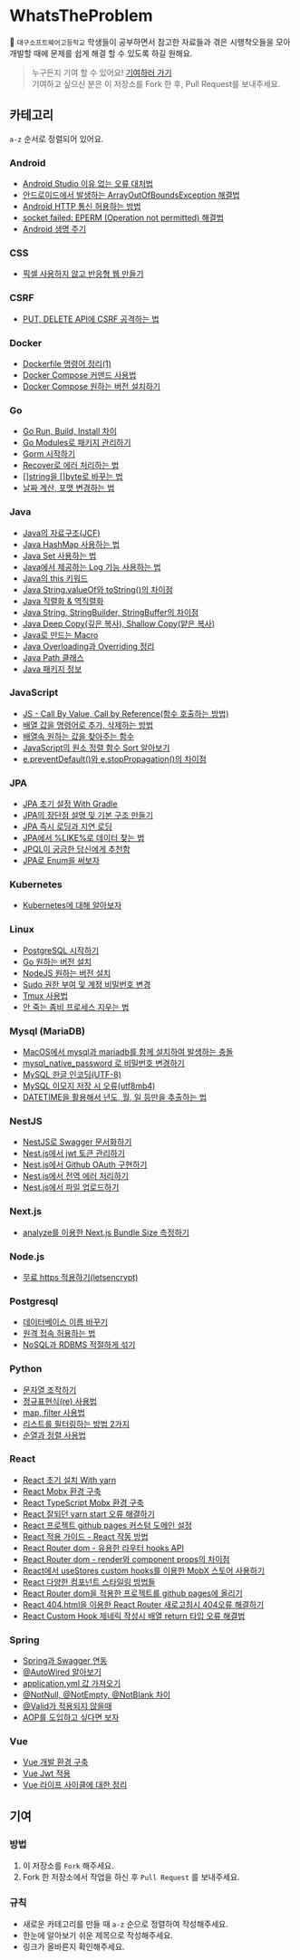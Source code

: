 # WhatsTheProblem

📖 `대구소프트웨어고등학교` 학생들이 공부하면서 참고한 자료들과 겪은 시행착오들을 모아 개발할 때에 문제를 쉽게 해결 할 수 있도록 하길 원해요.

> 누구든지 기여 할 수 있어요! [기여하러 가기](#기여)<br/>기여하고 싶으신 분은 이 저장소를 Fork 한 후, Pull Request를 보내주세요.

## 카테고리

`a-z` 순서로 정렬되어 있어요.

### Android

- [Android Studio 이유 없는 오류 대처법](https://velog.io/@nkstar00/Android-Studio-%EC%9D%B4%EC%9C%A0-%EB%AA%A8%EB%A5%BC-%EC%98%A4%EB%A5%98-%EB%8C%80%EC%B2%98%EB%B2%95)
- [안드로이드에서 발생하는 ArrayOutOfBoundsException 해결법](https://blog.naver.com/kimjongwoo2003/222120756500)
- [Android HTTP 통신 허용하는 방법](https://velog.io/@nkstar00/Android-HTTP-%ED%86%B5%EC%8B%A0-%ED%97%88%EC%9A%A9%ED%95%98%EB%8A%94-%EB%B2%95)
- [socket failed: EPERM (Operation not permitted) 해결법](https://blog.naver.com/kimjongwoo2003/222129083610)
- [Android 생명 주기](https://velog.io/@nkstar00/Android-%EC%83%9D%EB%AA%85-%EC%A3%BC%EA%B8%B0-Life-Cycle)

### CSS
- [픽셀 사용하지 않고 반응형 웹 만들기](https://nykim.work/85)

### CSRF
- [PUT, DELETE API에 CSRF 공격하는 법](https://stackoverflow.com/questions/11833061/is-csrf-possible-with-put-or-delete-methods)

### Docker 
- [Dockerfile 명령어 정리(1)](https://nirsa.tistory.com/66)
- [Docker Compose 커맨드 사용법](https://www.daleseo.com/docker-compose/)
- [Docker Compose 원하는 버전 설치하기](https://docs.docker.com/compose/install/)

### Go

- [Go Run, Build, Install 차이](https://medium.com/@whj2013123218/go-run-build-install-fa29cab5bc32)
- [Go Modules로 패키지 관리하기](https://velog.io/@kimmachinegun/Go-Go-Modules-살펴보기-7cjn4soifk)
- [Gorm 시작하기](http://blog.naver.com/PostView.nhn?blogId=pjt3591oo&logNo=221863347387)
- [Recover로 에러 처리하는 법](https://hamait.tistory.com/1027)
- [[]string을 []byte로 바꾸는 법](https://www.socketloop.com/tutorials/golang-convert-string-to-byte-examples)
- [날짜 계산, 포맷 변경하는 법](https://brownbears.tistory.com/405)

### Java

- [Java의 자료구조(JCF)](https://wlswoo.tistory.com/5)
- [Java HashMap 사용하는 법](https://codechacha.com/ko/java-map-hashmap/)
- [Java Set 사용하는 법](https://palpit.tistory.com/655)
- [Java에서 제공하는 Log 기능 사용하는 법](http://www.gisdeveloper.co.kr/?p=5174)
- [Java의 this 키워드](https://library1008.tistory.com/4)
- [Java String.valueOf와 toString()의 차이점](https://swjeong.tistory.com/146)
- [Java 직렬화 & 역직렬화](https://nesoy.github.io/articles/2018-04/Java-Serialize)
- [Java String, StringBuilder, StringBuffer의 차이점](https://12bme.tistory.com/42)
- [Java Deep Copy(깊은 복사), Shallow Copy(얕은 복사)](https://velog.io/@nkstar00/Java%EC%97%90%EC%84%9C%EC%9D%98-%EA%B9%8A%EC%9D%80-%EB%B3%B5%EC%82%AC%EC%99%80-%EC%96%95%EC%9D%80-%EB%B3%B5%EC%82%AC)
- [Java로 만드는 Macro](https://velog.io/@nkstar00/Java%EB%A1%9C-Macro%EB%A5%BC-%EB%A7%8C%EB%93%A4%EC%96%B4%EB%B3%B4%EC%9E%90)
- [Java Overloading과 Overriding 정리](https://velog.io/@nkstar00/%EC%98%A4%EB%B2%84%EB%A1%9C%EB%94%A9Overloading%EA%B3%BC-%EC%98%A4%EB%B2%84%EB%9D%BC%EC%9D%B4%EB%94%A9Overriding)
- [Java Path 클래스](https://m.blog.naver.com/PostView.nhn?blogId=horajjan&logNo=220484659082&proxyReferer=https:%2F%2Fwww.google.com%2F)
- [Java 패키지 정보](https://mvnrepository.com/)

### JavaScript

- [JS - Call By Value, Call by Reference(함수 호출하는 방법)](https://wlswoo.tistory.com/7)
- [배열 값을 명령어로 추가, 삭제하는 방법](https://gent.tistory.com/295)
- [배열속 원하는 값을 찾아주는 함수](https://dpdpwl.tistory.com/112)
- [JavaScript의 원소 정렬 함수 Sort 알아보기](https://dudmy.net/javascript/2015/11/16/javascript-sort/)
- [e.preventDefault()와 e.stopPropagation()의 차이점](https://velog.io/@yiyb0603/JS-e.preventDefault%EC%99%80-e.stopPropagation%EC%9D%98-%EC%B0%A8%EC%9D%B4%EC%A0%90)

### JPA

- [JPA 초기 설정 With Gradle](https://blog.naver.com/PostView.nhn?blogId=kangminser88&logNo=221308016222)
- [JPA의 장단점 설명 및 기본 구조 만들기](https://goddaehee.tistory.com/209)
- [JPA 즉시 로딩과 지연 로딩](https://ict-nroo.tistory.com/132)
- [JPA에서 %LIKE%로 데이터 찾는 법](https://stackoverflow.com/questions/25362540/like-query-in-spring-jparepository)
- [JPQL이 궁금한 당신에게 추천함](https://joont92.github.io/jpa/Spring-Data-JPA/)
- [JPA로 Enum을 써보자](https://www.baeldung.com/jpa-persisting-enums-in-jpa)

### Kubernetes
- [Kubernetes에 대해 알아보자](https://www.redhat.com/ko/topics/containers/what-is-kubernetes)

### Linux

- [PostgreSQL 시작하기](https://velog.io/@maintain0404/PosgreSQL-%EC%8B%9C%EC%9E%91%ED%95%98%EA%B8%B0)
- [Go 원하는 버전 설치](https://github.com/golang/go/wiki/Ubuntu)
- [NodeJS 원하는 버전 설치](https://github.com/nodesource/distributions/blob/master/README.md)
- [Sudo 권한 부여 및 계정 비밀번호 변경](https://m.blog.naver.com/wonseok0403/221347390374)
- [Tmux 사용법](https://velog.io/@ur-luella/tmux-사용법)
- [안 죽는 좀비 프로세스 지우는 법](https://zetawiki.com/wiki/안_죽는_좀비_프로세스_죽이기)

### Mysql (MariaDB)

- [MacOS에서 mysql과 mariadb를 함께 설치하여 발생하는 충돌](https://stackoverrun.com/ko/q/11675926)
- [mysql_native_password 로 비밀번호 변경하기](https://mariadb.org/authentication-in-mariadb-10-4/)
- [MySQL 한글 인코딩(UTF-8)](https://bestcoding.tistory.com/11)
- [MySQL 이모지 저장 시 오류(utf8mb4)](https://yookeun.github.io/database/2015/07/21/mysql-utf8mb4/)
- [DATETIME을 활용해서 년도, 월, 일 등만을 추출하는 법](https://extbrain.tistory.com/60)

### NestJS
- [NestJS로 Swagger 문서화하기](https://velog.io/@glowforever/NESTJS로-Swagger-문서화-하기)
- [Nest.js에서 jwt 토큰 관리하기](https://velog.io/@yiyb0603/Nest.js%EC%97%90%EC%84%9C-jwt-%ED%86%A0%ED%81%B0-%EA%B4%80%EB%A6%AC%ED%95%98%EA%B8%B0)
- [Nest.js에서 Github OAuth 구현하기](https://velog.io/@yiyb0603/Nest.js%EC%97%90%EC%84%9C-Github-OAuth-%EA%B5%AC%ED%98%84%ED%95%98%EA%B8%B0)
- [Nest.js에서 전역 에러 처리하기](https://velog.io/@yiyb0603/Nest.js%EC%97%90%EC%84%9C-%EC%A0%84%EC%97%AD%EC%9C%BC%EB%A1%9C-%EC%97%90%EB%9F%AC-%EC%B2%98%EB%A6%AC%ED%95%98%EA%B8%B0)
- [Nest.js에서 파일 업로드하기](https://velog.io/@yiyb0603/Nest.js%EC%97%90%EC%84%9C-%ED%8C%8C%EC%9D%BC-%EC%97%85%EB%A1%9C%EB%93%9C%ED%95%98%EA%B8%B0)

### Next.js
- [analyze를 이용한 Next.js Bundle Size 측정하기](https://flaviocopes.com/nextjs-analyze-app-bundle/)

### Node.js

- [무료 https 적용하기(letsencrypt)](https://slog.website/post/5)

### Postgresql

- [데이터베이스 이름 바꾸기](https://stackoverrun.com/ko/q/16709)
- [원격 접속 허용하는 법](https://jupiny.com/2016/12/13/could-not-connect-to-server-connection-refused-when-remote-access-to-postgresql/)
- [NoSQL과 RDBMS 적절하게 섞기](https://mustread.tistory.com/5)

### Python
- [문자열 조작하기](https://dojang.io/mod/page/view.php?id=2299)
- [정규표현식(re) 사용법](https://greeksharifa.github.io/정규표현식(re)/2018/08/04/regex-usage-05-intermediate/)
- [map, filter 사용법](https://wikidocs.net/22803)
- [리스트를 필터링하는 방법 2가지](https://m.blog.naver.com/wideeyed/221839555992)
- [순열과 정렬 사용법](https://velog.io/@dramatic/Python-permutation-combination-순열과-조합)

### React

- [React 초기 설치 With yarn](https://velopert.com/3621)
- [React Mobx 환경 구축](https://velog.io/@hadmarine/MobX-with-React-Applying)
- [React TypeScript Mobx 환경 구축](https://slog.website/post/3)
- [React 잘되던 yarn start 오류 해결하기](https://stackoverflow.com/questions/54393192/error-yarn-start-error-command-start-not-found)
- [React 프로젝트 github pages 커스텀 도메인 설정](https://medium.com/@shauxna/setting-up-a-custom-domain-for-your-react-app-on-github-pages-827b2606ca18)
- [React 적용 가이드 - React 작동 방법](https://d2.naver.com/helloworld/9297403)
- [React Router dom - 유용한 라우터 hooks API](https://john015.netlify.app/react-router-v-5-1-%EB%AC%B4%EC%97%87%EC%9D%B4-%EB%8B%AC%EB%9D%BC%EC%A1%8C%EC%9D%84%EA%B9%8C)
- [React Router dom - render와 component props의 차이점](https://mingcoder.me/2019/12/04/Programming/React/react-router-component-vs-render/)
- [React에서 useStores custom hooks를 이용한 MobX 스토어 사용하기](https://mobx-react.js.org/recipes-migration#hooks-for-the-rescue)
- [React 다양한 컴포넌트 스타일링 방법들](https://velopert.com/3447)
- [React Router dom을 적용한 프로젝트를 github pages에 올리기](https://medium.com/@_diana_lee/react-react-router-%EC%A0%81%EC%9A%A9%ED%95%9C-react-%EC%95%B1%EC%9D%84-github-pages%EB%A1%9C-%EB%B0%B0%ED%8F%AC%ED%95%98%EB%8A%94-%EB%B2%95-5f6119c6a5d9)
- [React 404.html을 이용한 React Router 새로고침시 404오류 해결하기](https://iamsjy17.github.io/react/2018/11/04/githubpage-SPA.html)
- [React Custom Hook 제네릭 작성시 배열 return 타입 오류 해결법](https://fettblog.eu/typescript-react-typeing-custom-hooks/)

### Spring

- [Spring과 Swagger 연동](https://www.youtube.com/watch?v=2da5VedUvaw)
- [@AutoWired 알아보기](https://galid1.tistory.com/512)
- [application.yml 값 가져오기](https://oingdaddy.tistory.com/186)
- [@NotNull, @NotEmpty, @NotBlank 차이](https://sanghye.tistory.com/36)
- [@Valid가 적용되지 않을때](https://stackoverflow.com/questions/48614773/spring-boot-validation-annotations-valid-and-notblank-not-working)
- [AOP를 도입하고 싶다면 보자](https://alwayspr.tistory.com/34)

### Vue

- [Vue 개발 환경 구축](https://armontad-1202.tistory.com/entry/Vue-%EA%B0%9C%EB%B0%9C%ED%99%98%EA%B2%BD-%EA%B5%AC%EC%B6%95)
- [Vue Jwt 적용](https://focuspro.tistory.com/14)
- [Vue 라이프 사이클에 대한 정리](https://beomy.tistory.com/47)

## 기여

### 방법

1. 이 저장소를 `Fork` 해주세요.
2. Fork 한 저장소에서 작업을 하신 후 `Pull Request` 를 보내주세요.

### 규칙

- 새로운 카테고리를 만들 때 `a-z` 순으로 정렬하여 작성해주세요.
- 한눈에 알아보기 쉬운 제목으로 작성해주세요.
- 링크가 올바른지 확인해주세요.
